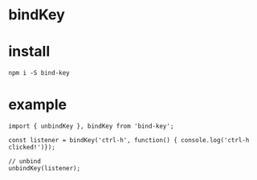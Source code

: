 # bindKey

# install

```
npm i -S bind-key
```

# example
```
import { unbindKey }, bindKey from 'bind-key';

const listener = bindKey('ctrl-h', function() { console.log('ctrl-h clicked!')});

// unbind
unbindKey(listener);
```
